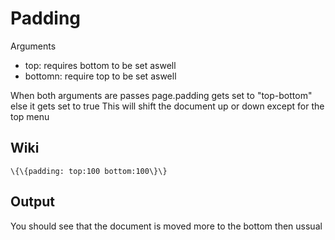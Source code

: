 Padding
=======

Arguments

-   top: requires bottom to be set aswell
-   bottomn: require top to be set aswell

When both arguments are passes page.padding gets set to "top-bottom"
else it gets set to true This will shift the document up or down except
for the top menu

Wiki
----

```
\{\{padding: top:100 bottom:100\}\}
```

Output
------

You should see that the document is moved more to the bottom then ussual
